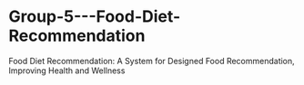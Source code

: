 # Group-5---Food-Diet-Recommendation
Food Diet Recommendation: A System for Designed Food Recommendation, Improving Health and Wellness
